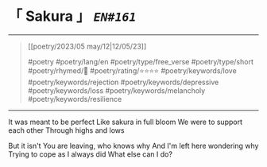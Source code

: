 # &#12300; Sakura &#12301; *`EN#161`*

---

> [[poetry/2023/05 may/12|12/05/23]]
> 
> #poetry 
> #poetry/lang/en 
> #poetry/type/free_verse #poetry/type/short 
> #poetry/rhymed/🔴 
> #poetry/rating/⭐⭐⭐⭐ 
> #poetry/keywords/love #poetry/keywords/rejection #poetry/keywords/depressive #poetry/keywords/loss #poetry/keywords/melancholy #poetry/keywords/resilience 

---

It was meant to be perfect
Like sakura in full bloom
We were to support each other
Through highs and lows


But it isn't
You are leaving, who knows why
And I'm left here wondering why
Trying to cope as I always did
What else can I do?